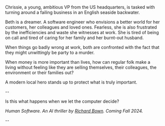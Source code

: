 Chrissie, a young, ambitious VP from the US headquarters, is tasked with turning around a failing business in an English seaside backwater.

Beth is a dreamer. A software engineer who envisions a better world for her customers, her colleagues and loved ones.
Fearless, she is also frustrated by the inefficiencies and waste she witnesses at work. She is tired of being on call and tired
of caring for her family and her burnt-out husband.

When things go badly wrong at work, both are confronted with the fact that they might unwittingly be party to a murder.

When money is more important than lives, how can regular folk make a living without feeling like they are selling themselves, their
colleagues, the environment or their families out?

A modern local hero stands up to protect what is truly important. 

--

Is this what happens when we let the computer decide?

_Human Software. An AI thriller by [Richard Bown](https://rebown.com). Coming Fall 2024._

--

